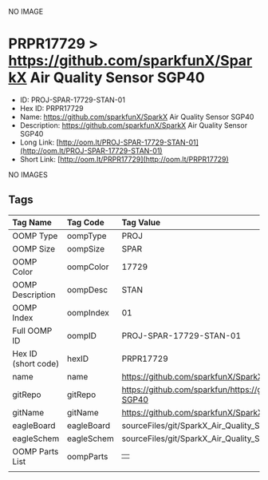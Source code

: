 


  
NO IMAGE  
# PRPR17729 > https://github.com/sparkfunX/SparkX Air Quality Sensor SGP40

- ID: PROJ-SPAR-17729-STAN-01
- Hex ID: PRPR17729
- Name: https://github.com/sparkfunX/SparkX Air Quality Sensor SGP40
- Description: https://github.com/sparkfunX/SparkX Air Quality Sensor SGP40
- Long Link: [http://oom.lt/PROJ-SPAR-17729-STAN-01](http://oom.lt/PROJ-SPAR-17729-STAN-01)
- Short Link: [http://oom.lt/PRPR17729](http://oom.lt/PRPR17729)
  
NO IMAGES  
## Tags
  

|Tag Name|Tag Code|Tag Value|
| :--- | :--- | :--- |
|OOMP Type|oompType|PROJ|
|OOMP Size|oompSize|SPAR|
|OOMP Color|oompColor|17729|
|OOMP Description|oompDesc|STAN|
|OOMP Index|oompIndex|01|
|Full OOMP ID|oompID|PROJ-SPAR-17729-STAN-01|
|Hex ID (short code)|hexID|PRPR17729|
|name|name|https://github.com/sparkfunX/SparkX Air Quality Sensor SGP40|
|gitRepo|gitRepo|https://github.com/sparkfun/https://github.com/sparkfunX/SparkX_Air_Quality_Sensor-SGP40|
|gitName|gitName|https://github.com/sparkfunX/SparkX_Air_Quality_Sensor-SGP40|
|eagleBoard|eagleBoard|sourceFiles/git/SparkX_Air_Quality_Sensor-SGP40/Hardware/SGP40 Breakout.brd|
|eagleSchem|eagleSchem|sourceFiles/git/SparkX_Air_Quality_Sensor-SGP40/Hardware/SGP40 Breakout.sch|
|OOMP Parts List|oompParts|<table><tr><td></td></tr></table>|
||||
